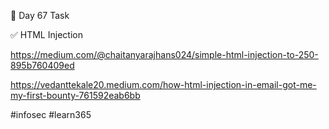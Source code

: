 🎯 Day 67 Task


✅ HTML Injection


https://medium.com/@chaitanyarajhans024/simple-html-injection-to-250-895b760409ed


https://vedanttekale20.medium.com/how-html-injection-in-email-got-me-my-first-bounty-761592eab6bb


#infosec #learn365
